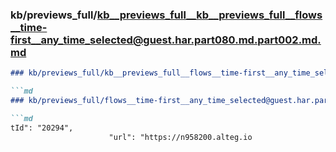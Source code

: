 ### kb/previews_full/kb__previews_full__kb__previews_full__flows__time-first__any_time_selected@guest.har.part080.md.part002.md.md

```md
### kb/previews_full/kb__previews_full__flows__time-first__any_time_selected@guest.har.part080.md.part002.md

```md
### kb/previews_full/flows__time-first__any_time_selected@guest.har.part080.md (part 002)

```md
tId": "20294",
                      "url": "https://n958200.alteg.io
```

```

```

```
